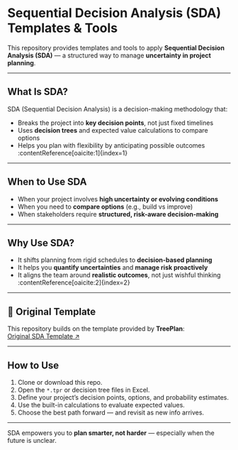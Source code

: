 # Sequential Decision Analysis (SDA) Templates & Tools

This repository provides templates and tools to apply **Sequential Decision Analysis (SDA)** — a structured way to manage **uncertainty in project planning**.

---

## What Is SDA?

SDA (Sequential Decision Analysis) is a decision-making methodology that:
- Breaks the project into **key decision points**, not just fixed timelines
- Uses **decision trees** and expected value calculations to compare options
- Helps you plan with flexibility by anticipating possible outcomes :contentReference[oaicite:1]{index=1}

---

## When to Use SDA

- When your project involves **high uncertainty or evolving conditions**
- When you need to **compare options** (e.g., build vs improve)
- When stakeholders require **structured, risk-aware decision-making**

---

## Why Use SDA?

- It shifts planning from rigid schedules to **decision-based planning**
- It helps you **quantify uncertainties** and **manage risk proactively**
- It aligns the team around **realistic outcomes**, not just wishful thinking :contentReference[oaicite:2]{index=2}

---

## 🔗 Original Template

This repository builds on the template provided by **TreePlan**:  
[Original SDA Template ↗️](https://github.com/ybian/treeplan/tree/master)

---

## How to Use

1. Clone or download this repo.
2. Open the `*.tpr` or decision tree files in Excel.
3. Define your project’s decision points, options, and probability estimates.
4. Use the built-in calculations to evaluate expected values.
5. Choose the best path forward — and revisit as new info arrives.

---

SDA empowers you to **plan smarter, not harder** — especially when the future is unclear.

